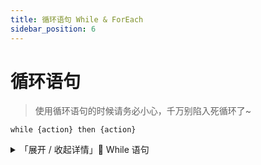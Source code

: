 ```yaml
---
title: 循环语句 While & ForEach
sidebar_position: 6
---
```


# 循环语句

> 使用循环语句的时候请务必小心，千万别陷入死循环了~

```
while {action} then {action}
```

<details>
    <summary>「展开 / 收起详情」💠 While 语句</summary>
    <iframe src={"https://www.yuque.com/sacredcraft/kether/reference?view=doc_embed&inner=oBP3u"} width={'100%'} height={'500'}/>
</details>

`while` 循环主要用在不确定循环次数的情景之下。

它在每一次循环前都会判断你给定的条件语句是否满足，若满足条件，则执行条件体，若不满足，则退出循环。

它的实际应用场景感觉有点少啊，各位可以自行去摸索一下。

## ForEach 循环

```
for {token} in {action} then {action}
```

<details>
    <summary>「展开 / 收起详情」💠 ForEach 语句</summary>
    <iframe src={"https://www.yuque.com/sacredcraft/kether/reference?view=doc_embed&inner=AP7ct"} width={'100%'} height={'500'}/>
</details>

`foreach` 循环主要用于遍历集合，例如遍历数组，或者遍历所有在线玩家，又或者根据给定范围遍历

我们来仔细看看这个语句的参数 `for {token} in then {action}`

第二个参数 `{action}` 需要传入被遍历集合

第一个参数 `{token}` 是指代每一次循环中，遍历到的当前内容的变量名。

这意味着你可以在循环体中通过 `&{token}` 获取当前遍历到的内容

第三个参数 `{action}` 自然就是循环体了，集合有多少个元素，循环体就会执行多少次。



```ruby
/* 遍历数组 */
set array to array [ 1 1 4 5 1 4 ]
for it in &array then {
    tell &it
}

/* 遍历在线玩家的名字 */
for playerName in players then {
  tell &playerName
}

/* 给定范围遍历 */
for it in range 1 to 10 then {
    tell &it
}
```



<h1 id="bSBPf">Break 跳出循环</h1>

如果你在循环的过程中，想要跳出（中断）循环，那么可以使用 `break` 语句。`While` 和 `ForEach` 都适用。

```ruby
/* 当遍历到 5 时跳出循环 */
for it in array [ 1 1 4 5 1 4 ] then {
    if check &it == 5 then break
    tell &it
}
```

运行结果：`1 1 4`



当然了，`break` 除了可以用在循环里，还可以用在 `join` 和 `map` 语句里。
